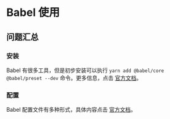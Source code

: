 # Babel 使用

## 问题汇总

### 安装

Babel 有很多工具，但是初步安装可以执行 `yarn add @babel/core @babel/preset --dev` 命令。更多信息，点击 [官方文档](https://babeljs.io/docs/en/usage)。

### 配置

Babel 配置文件有多种形式，具体内容点击 [官方文档](https://babeljs.io/docs/en/configuration#babelrc)。
